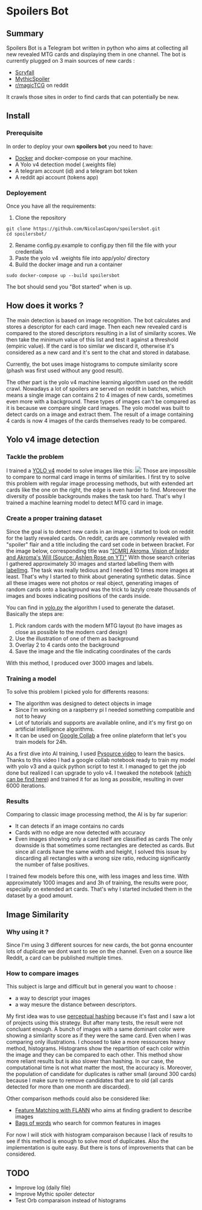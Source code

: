 # Spoilers Bot
## Summary
Spoilers Bot is a Telegram bot written in python who aims at collecting all new revealed MTG cards and displaying them in one channel.
The bot is currently plugged on 3 main sources of new cards :
- [Scryfall](https://scryfall.com/)
- [MythicSpoiler](https://mythicspoiler.com/)
- [r/magicTCG](https://www.reddit.com/r/magicTCG/) on reddit

It crawls those sites in order to find cards that can potentially be new.

## Install
### Prerequisite
In order to deploy your own **spoilers bot** you need to have:
- [Docker](https://www.docker.com/) and docker-compose on your machine.
- A Yolo v4 detection model (.weights file)
- A telegram account (id) and a telegram bot token
- A reddit api account (tokens app)

### Deployement
Once you have all the requirements:
1. Clone the repository
```
git clone https://github.com/NicolasCapon/spoilersbot.git
cd spoilersbot/
```
2. Rename config.py.example to config.py then fill the file with your credentials
3. Paste the yolo v4 .weights file into app/yolo/ directory
4. Build the docker image and run a container
```
sudo docker-compose up --build spoilersbot
```
The bot should send you "Bot started" when is up.

## How does it works ?
The main detection is based on image recognition. The bot calculates and stores a descriptor for each card image.
Then each new revealed card is compared to the stored descriptors resulting in a list of similarity scores. We then take the minimum value of this list and test it against a threshold (empiric value). If the card is too similar we discard it, otherwise it's considered as a new card and it's sent to the chat and stored in database.

Currently, the bot uses image histograms to compute similarity score (phash was first used without any good result).

The other part is the yolo v4 machine learning algorithm used on the reddit crawl. Nowadays a lot of spoilers are served on reddit in batches, which means a single image can contains 2 to 4 images of new cards, sometimes even more with a background. These types of images can't be compared as it is because we compare single card images. The yolo model was built to detect cards on a image and extract them. The result of a image containing 4 cards is now 4 images of the cards themselves ready to be compared.

## Yolo v4 image detection

### Tackle the problem
I trained a [YOLO v4](https://arxiv.org/abs/2004.10934) model to solve images like this:
![](https://i.redd.it/lef7sla7l6x51.jpg)
Those are impossible to compare to normal card image in terms of similarities.
I first try to solve this problem with regular image processing methods, but with extended art cards like the one on the right, the edge is even harder to find. Moreover the diversity of possible backgrounds makes the task too hard.
That's why I trained a machine learning model to detect MTG card in image.

### Create a proper training dataset
Since the goal is to detect new cards in an image, i started to look on reddit for the lastly revealed cards.
On reddit, cards are commonly revealed with "spoiler" flair and a title including the card set code in between bracket. 
For the image below, corresponding title was ["[CMR] Akroma, Vision of Ixidor and Akroma's Will (Source: Ashlen Rose on YT)"](https://www.reddit.com/r/magicTCG/comments/jnswxw/cmr_akroma_vision_of_ixidor_and_akromas_will/)
With those search criterias I gathered approximately 30 images and started labelling them with [labelImg](https://github.com/tzutalin/labelImg).
The task was really tedious and I needed 10 times more images at least. That's why I started to think about generating synthetic datas.
Since all these images were not photos or real object, generating images of random cards onto a background was the trick to lazyly create thousands of images and boxes indicating positions of the cards inside.

You can find in [yolo.py](https://github.com/NicolasCapon/spoilersbot/blob/master/app/yolo.py) the algorithm I used to generate the dataset.
Basically the steps are:
1. Pick random cards with the modern MTG layout (to have images as close as possible to the modern card design)
2. Use the illustration of one of them as background
3. Overlay 2 to 4 cards onto the background
4. Save the image and the file indicating coordinates of the cards

With this method, I produced over 3000 images and labels.

### Training a model
To solve this problem I picked yolo for differents reasons:
- The algorithm was designed to detect objects in image
- Since I'm working on a raspberry pi I needed something compatible and not to heavy
- Lot of tutorials and supports are available online, and it's my first go on artificial intelligence algorithms.
- It can be used on [Google Collab](https://colab.research.google.com/) a free online plateform that let's you train models for 24h.

As a first dive into AI training, I used [Pysource video](https://www.youtube.com/watch?v=_FNfRtXEbr4&t) to learn the basics. Thanks to this video I had a google collab notebook ready to train my model with yolo v3 and a quick python script to test it.
I managed to get the job done but realized I can upgrade to yolo v4. I tweaked the notebook ([which can be find here](https://github.com/NicolasCapon/spoilersbot/blob/master/app/yolo/Train_YoloV4_.ipynb)) and trained it for as long as possible, resulting in over 6000 iterations.

### Results
Comparing to classic image processing method, the AI is by far superior:
- It can detects if an image contains no cards
- Cards with no edge are now detected with accuracy
- Even images showing only a card itself are classified as cards
The only downside is that sometimes some rectangles are detected as cards. But since all cards have the same width and height, I solved this issue by discarding all rectangles with a wrong size ratio, reducing significantly the number of false positives.

I trained few models before this one, with less images and less time.
With approximately 1000 images and and 3h of training, the results were poor, especially on extended art cards. That's why I started included them in the dataset by a good amount.

## Image Similarity

### Why using it ?
Since I'm using 3 different sources for new cards, the bot gonna encounter lots of duplicate we dont want to see on the channel. Even on a source like Reddit, a card can be published multiple times.

### How to compare images
This subject is large and difficult but in general you want to choose :
- a way to descript your images
- a way mesure the distance between descriptors.

My first idea was to use [perceptual hashing](https://en.wikipedia.org/wiki/Perceptual_hashing) because it's fast and I saw a lot of projects using this strategy. But after many tests, the result were not concluant enough. A bunch of images with a same dominant color were showing a similarity score as if they were the same card. Even when I was comparing only illustrations.
I choosed to take a more ressources heavy method, histograms. Histograms show the repartition of each color within the image and they can be compared to each other.
This method show more reliant results but is also slower than hashing. In our case, the computational time is not what matter the most, the accuracy is. Moreover, the population of candidate for duplicates is rather small (around 300 cards) because I make sure to remove candidates that are to old (all cards detected for more than one month are discarded).

Other comparison methods could also be considered like:
- [Feature Matching with FLANN](https://docs.opencv.org/3.4/d5/d6f/tutorial_feature_flann_matcher.html) who aims at finding gradient to describe images
- [Bags of words](https://towardsdatascience.com/bag-of-visual-words-in-a-nutshell-9ceea97ce0fb) who search for common features in images

For now I will stick with histogram comparaison because I lack of results to see if this method is enough to solve most of duplicates. Also the implementation is quite easy. But there is tons of improvements that can be considered.

## TODO
- Improve log (daily file)
- Improve Mythic spoiler detector
- Test Orb comparaison instead of histograms

